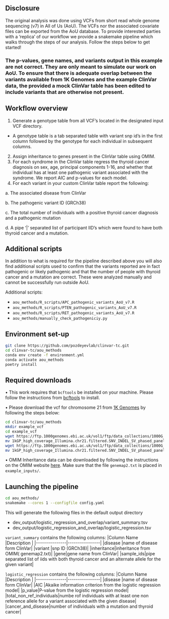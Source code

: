 ## Disclosure

The original analysis was done using VCFs from short read whole genome sequencing (v7) in All of Us (AoU). The VCFs nor the associated covariate files can be exported from the AoU database. To provide interested parties with a ‘replica’ of our workflow we provide a snakemake pipeline which walks through the steps of our analysis. Follow the steps below to get started!

### The p-values, gene names, and variants output in this example **are not correct**. They are only meant to simulate our work on AoU. To ensure that there is adequate overlap between the variants available from 1K Genomes and the example ClinVar data, the provided a mock ClinVar table has been edited to include variants that are **otherwise not present**. 

## Workflow overview
1)	Generate a genotype table from all VCF’s located in the designated input VCF directory. 
* A genotype table is a tab separated table with variant snp id’s in the first column followed by the genotype for each individual in subsequent columns.
2)	Assign inheritance to genes present in the ClinVar table using OMIM. 
3)	For each syndrome in the ClinVar table regress the thyroid cancer diagnosis on sex, age, principal components 1-16, and whether that individual has at least one pathogenic variant associated with the syndrome. We report AIC and p-values for each model. 
4)	For each variant in your custom ClinVar table report the following:

a.	The associated disease from ClinVar

b.	The pathogenic variant ID (GRCh38)

c.	The total number of individuals with a positive thyroid cancer diagnosis and a pathogenic mutation

d.	A  pipe ‘|’ separated list of participant IID’s which were found to have both thyroid cancer and a mutation. 

## Additional scripts
In addition to what is required for the pipeline described above you will also find additional scripts used to confirm that the variants reported are in fact pathogenic or likely pathogenic and that the number of people with thyroid cancer and a mutation are correct. These were analyzed manually and cannot be successfully run outside AoU. 

Additional scripts:
* `aou_methods/R_scripts/APC_pathogenic_variants_AoU_v7.R`
* `aou_methods/R_scripts/PTEN_pathogenic_variants_AoU_v7.R`
* `aou_methods/R_scripts/RET_pathogenic_variants_AoU_v7.R`
* `aou_methods/manually_check_pathogeniciy.py`

## Environment set-up 
```bash
git clone https://github.com/pozdeyevlab/clinvar-tc.git
cd clinvar-tc/aou_methods
conda env create -f environment.yml
conda activate aou_methods
poetry install
```
## Required downloads
•	This work requires that `bcftools` be installed on your machine. Please follow the instructions from [bcftools]( https://samtools.github.io/bcftools/) to install.

•	Please download the vcf for chromosome 21 from [1K Genomes]( https://www.internationalgenome.org/) by following the steps below: 

```bash
cd clinvar-tc/aou_methods
mkdir example_vcf
cd example_vcf
wget https://ftp.1000genomes.ebi.ac.uk/vol1/ftp/data_collections/1000G_2504_high_coverage/working/20220422_3202_phased_SNV_INDEL_SV/1kGP_high_coverage_Illumina.chr21.filtered.SNV_INDEL_SV_phased_panel.vcf.gz 
mv 1kGP_high_coverage_Illumina.chr21.filtered.SNV_INDEL_SV_phased_panel.vcf.gz chr21.vcf.gz
wget https://ftp.1000genomes.ebi.ac.uk/vol1/ftp/data_collections/1000G_2504_high_coverage/working/20220422_3202_phased_SNV_INDEL_SV/1kGP_high_coverage_Illumina.chr21.filtered.SNV_INDEL_SV_phased_panel.vcf.gz.tbi
mv 1kGP_high_coverage_Illumina.chr21.filtered.SNV_INDEL_SV_phased_panel.vcf.gz.tbi chr21.vcf.gz.tbi
```

•	OMIM Inheritance data can be downloaded by following the instructions on the OMIM website [here]( https://data.omim.org/downloads/). Make sure that the file `genemap2.txt` is  placed in `example_inputs/`. 

## Launching the pipeline
```bash
cd aou_methods/
snakemake --cores 1 --configfile config.yaml
```

This will generate the following files in the default output directory
* dev_output/logistic_regression_and_overlap/variant_summary.tsv
* dev_output/logistic_regression_and_overlap/logistic_regression.tsv

`variant_summary` contains the following columns:
|Column Name    |Description     |
|---------------|----------------|
|disease |name of disease form ClinVar|
|variant |snp ID (GRCh38)|
|inheritance|inheritance from OMIM( genemap2.txt)|
|gene|gene name from ClinVar|
|sample_ids|pipe separated list of iids with both thyroid cancer and an alternate allele for the given variant|

`logistic_regression` contains the following columns:
|Column Name    |Description     |
|---------------|----------------|
|disease |name of disease form ClinVar|
|AIC |Akaike information criterion from the logistic regression model|
|p_value|P-value from the logistic regression model|
|total_non_ref_individuals|numbe rof individuals with at least one non reference allele for a variant associated with the given disease|
|cancer_and_disease|number of individuals with a mutation and thyroid cancer|
